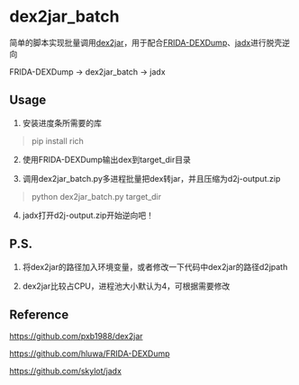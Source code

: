 # dex2jar_batch

简单的脚本实现批量调用[dex2jar](https://github.com/pxb1988/dex2jar)，用于配合[FRIDA-DEXDump](https://github.com/hluwa/FRIDA-DEXDump)、[jadx](https://github.com/skylot/jadx)进行脱壳逆向

FRIDA-DEXDump -> dex2jar_batch -> jadx

## Usage

1. 安装进度条所需要的库

> pip install rich

2. 使用FRIDA-DEXDump输出dex到target_dir目录

3. 调用dex2jar_batch.py多进程批量把dex转jar，并且压缩为d2j-output.zip

> python dex2jar_batch.py target_dir

4. jadx打开d2j-output.zip开始逆向吧！

## P.S.

1. 将dex2jar的路径加入环境变量，或者修改一下代码中dex2jar的路径d2jpath

2. dex2jar比较占CPU，进程池大小默认为4，可根据需要修改

## Reference

https://github.com/pxb1988/dex2jar

https://github.com/hluwa/FRIDA-DEXDump

https://github.com/skylot/jadx

